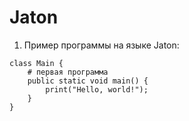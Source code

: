 # Jaton

1. Пример программы на языке Jaton:

```
class Main {
    # первая программа
    public static void main() {
        print("Hello, world!");
    }
}
```
